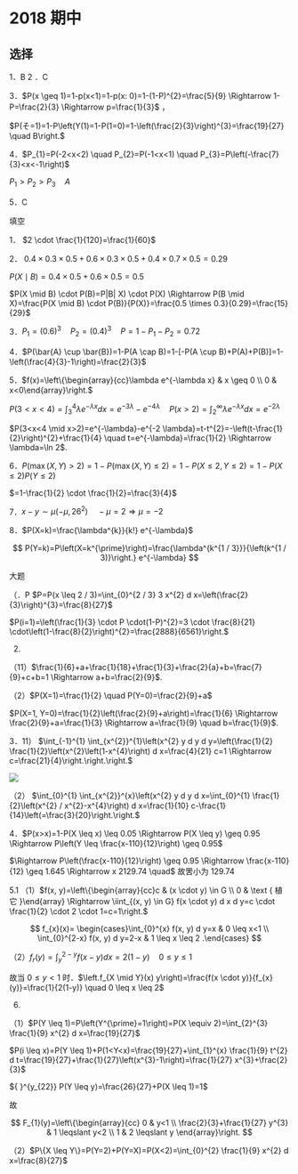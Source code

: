 # 2018 期中

## 选择

1．B 2 ．C

3．$P(x \geq 1)=1-p(x<1)=1-p(x: 0)=1-(1-P)^{2}=\frac{5}{9} \Rightarrow 1-P=\frac{2}{3} \Rightarrow p=\frac{1}{3}$ ，

$P(そ=1)=1-P\left(Y(1)=1-P(1=0)=1-\left(\frac{2}{3}\right)^{3}=\frac{19}{27} \quad B\right.$

4．$P_{1}=P(-2<x<2) \quad P_{2}=P(-1<x<1) \quad P_{3}=P\left(-\frac{7}{3}<x<-1\right)$

$P_{1}>P_{2}>P_{3} \quad A$

5．C

填空

1． $2 \cdot \frac{1}{120}=\frac{1}{60}$

2． $0.4 \times 0.3 \times 0.5+0.6 \times 0.3 \times 0.5+0.4 \times 0.7 \times 0.5=0.29$

$P(X \mid B)=0.4 \times 0.5+0.6 \times 0.5=0.5$

$P(X \mid B) \cdot P(B)=P|B| X) \cdot P(X) \Rightarrow P(B \mid X)=\frac{P(X \mid B) \cdot P(B)}{P(X)}=\frac{0.5 \times 0.3}{0.29}=\frac{15}{29}$

3．$P_{1}=(0.6)^{3} \quad P_{2}=(0.4)^{3} \quad P=1-P_{1}-P_{2}=0.72$

4．$P(\bar{A} \cup \bar{B})=1-P(A \cap B)=1-[-P(A \cup B)+P(A)+P(B)]=1-\left(\frac{4}{3}-1\right)=\frac{2}{3}$

5．$f(x)=\left\{\begin{array}{cc}\lambda e^{-\lambda x} & x \geq 0 \\ 0 & x<0\end{array}\right.$

$P(3<x<4)=\int_{3}^{4} \lambda e^{-\lambda x} d x=e^{-3 \lambda}-e^{-4 \lambda} \quad P(x>2)=\int_{2}^{\infty} \lambda e^{-\lambda x} d x=e^{-2 \lambda}$

$P(3<x<4 \mid x>2)=e^{-\lambda}-e^{-2 \lambda}=t-t^{2}=-\left(t-\frac{1}{2}\right)^{2}+\frac{1}{4} \quad t=e^{-\lambda}=\frac{1}{2} \Rightarrow \lambda=\ln 2$.

6．$P(\max (X, Y)>2)=1-P(\max (X, Y) \leq 2)=1-P(X \leq 2, Y \leq 2)=1-P(X \leq 2) P(Y \leq 2)$

$=1-\frac{1}{2} \cdot \frac{1}{2}=\frac{3}{4}$

7．$x-y \sim \mu\left(-\mu, 26^{2}\right) \quad-\mu=2 \Rightarrow \mu=-2$

8．$P(X=k)=\frac{\lambda^{k}}{k!} e^{-\lambda}$

$$
P(Y=k)=P\left(X=k^{\prime}\right)=\frac{\lambda^{k^{1 / 3}}}{\left(k^{1 / 3)}\right.} e^{-\lambda}
$$

大题

（．P $P=P(x \leq 2 / 3)=\int_{0}^{2 / 3} 3 x^{2} d x=\left(\frac{2}{3}\right)^{3}=\frac{8}{27}$

$P(i=1)=\left(\frac{1}{3} \cdot P \cdot(1-P)^{2}=3 \cdot \frac{8}{21} \cdot\left(1-\frac{8}{2}\right)^{2}=\frac{2888}{6561}\right.$

2.

（11）$\frac{1}{6}+a+\frac{1}{18}+\frac{1}{3}+\frac{2}{a}+b=\frac{7}{9}+c+b=1 \Rightarrow a+b=\frac{2}{9}$.

（2）$P(X=1)=\frac{1}{2} \quad P(Y=0)=\frac{2}{9}+a$

$P(X=1, Y=0)=\frac{1}{2}\left(\frac{2}{9}+a\right)=\frac{1}{6} \Rightarrow \frac{2}{9}+a=\frac{1}{3} \Rightarrow a=\frac{1}{9} \quad b=\frac{1}{9}$.

3．11） $\int_{-1}^{1} \int_{x^{2}}^{1}\left(x^{2} y d y d y=\left(\frac{1}{2} \frac{1}{2}\left(x^{2}\left(1-x^{4}\right) d x=\frac{4}{21} c=1 \Rightarrow c=\frac{21}{4}\right.\right.\right.$

![](https://cdn.mathpix.com/cropped/2025_04_23_a85dfc7cbeb0e0d2467bg-2.jpg?height=519&width=398&top_left_y=576&top_left_x=2071)

（2） $\int_{0}^{1} \int_{x^{2}}^{x}\left(x^{2} y d y d x=\int_{0}^{1} \frac{1}{2}\left(x^{2} / x^{2}-x^{4}\right) d x=\frac{1}{10} c-\frac{1}{14}\left(=\frac{3}{20}\right.\right.$

4．$P(x>x)=1-P(X \leq x) \leq 0.05 \Rightarrow P(X \leq y) \geq 0.95 \Rightarrow P\left(Y \leq \frac{x-110}{12}\right) \geq 0.95$

$\Rightarrow P\left(\frac{x-110}{12}\right) \geq 0.95 \Rightarrow \frac{x-110}{12} \geq 1.645 \Rightarrow x 2129.74 \quad$ 故罟小为 129.74

5.1 （1）$f(x, y)=\left\{\begin{array}{cc}c & (x \cdot y) \in G \\ 0 & \text { 植它 }\end{array} \Rightarrow \iint_{(x, y) \in G} f(x \cdot y) d x d y=c \cdot \frac{1}{2} \cdot 2 \cdot 1=c=1\right.$

$$
f_{x}(x)= \begin{cases}\int_{0}^{x} f(x, y) d y=x & 0 \leq x<1 \\ \int_{0}^{2-x} f(x, y) d y=2-x & 1 \leq x \leq 2 .\end{cases}
$$

（2）$f_{r}(y)=\int_{y}^{2-y} f(x-y) d x=2(1-y) \quad 0 \leq y \leq 1$

故当 $0 \leq y<1$ 时．$\left.f_{X \mid Y}(x) y\right)=\frac{f(x \cdot y)}{f_{x}(y)}=\frac{1}{2(1-y)} \quad 0 \leq x \leq 2$

6.

（1）$P(Y \leq 1)=P\left(Y^{\prime}=1\right)=P(X \equiv 2)=\int_{2}^{3} \frac{1}{9} x^{2} d x=\frac{19}{27}$

$P(i \leq x)=P(Y \leq 1)+P(1<Y<x)=\frac{19}{27}+\int_{1}^{x} \frac{1}{9} t^{2} d t=\frac{19}{27}+\frac{1}{27}\left(x^{3}-1\right)=\frac{1}{27} x^{3}+\frac{2}{3}$

${ }^{y_{22}} P(Y \leq y)=\frac{26}{27}+P(X \leq 1)=1$

故

$$
F_{1}(y)=\left\{\begin{array}{cc}
0 & y<1 \\
\frac{2}{3}+\frac{1}{27} y^{3} & 1 \leqslant y<2 \\
1 & 2 \leqslant y
\end{array}\right.
$$

（2）$P\{X \leq Y\}=P(Y=2)+P(Y=X)=P(X<2)=\int_{0}^{2} \frac{1}{9} x^{2} d x=\frac{8}{27}$

